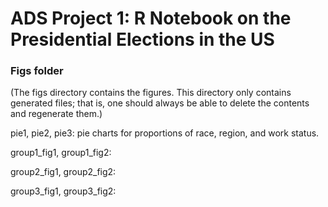 # ADS Project 1:  R Notebook on the Presidential Elections in the US

### Figs folder

(The figs directory contains the figures. This directory only contains generated files; that is, one should always be able to delete the contents and regenerate them.)

pie1, pie2, pie3: pie charts for proportions of race, region, and work status.

group1_fig1, group1_fig2:

group2_fig1, group2_fig2:

group3_fig1, group3_fig2:
